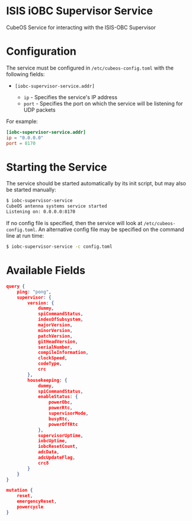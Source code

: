 # ISIS iOBC Supervisor Service

CubeOS Service for interacting with the ISIS-OBC Supervisor

# Configuration

The service must be configured in `/etc/cubeos-config.toml` with the following fields:

- `[iobc-supervisor-service.addr]`

    - `ip` - Specifies the service's IP address
    - `port` - Specifies the port on which the service will be listening for UDP packets

For example:

```toml
[iobc-supervisor-service.addr]
ip = "0.0.0.0"
port = 8170
```

# Starting the Service

The service should be started automatically by its init script, but may also be started manually:

```bash
$ iobc-supervisor-service
CubeOS antenna systems service started
Listening on: 0.0.0.0:8170
```

If no config file is specified, then the service will look at `/etc/cubeos-config.toml`.
An alternative config file may be specified on the command line at run time:

```bash
$ iobc-supervisor-service -c config.toml
```

# Available Fields

```json
query {
    ping: "pong",
    supervisor: {
        version: {
            dummy,
            spiCommandStatus,
            indexOfSubsystem,
            majorVersion,
            minorVersion,
            patchVersion,
            gitHeadVersion,
            serialNumber,
            compileInformation,
            clockSpeed,
            codeType,
            crc
        },
        housekeeping: {
            dummy,
            spiCommandStatus,
            enableStatus: {
                powerObc,
                powerRtc,
                supervisorMode,
                busyRtc,
                powerOffRtc
            },
            supervisorUptime,
            iobcUptime,
            iobcResetCount,
            adcData,
            adcUpdateFlag,
            crc8
        }
    }
}

mutation {
    reset,
    emergencyReset,
    powercycle
}
```